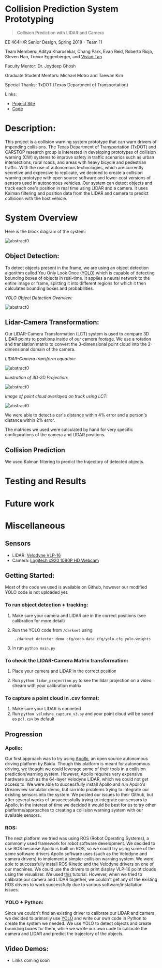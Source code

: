 # Collision Prediction System Prototyping

>Collision Prediction with LIDAR and Camera

EE 464H/R Senior Design, Spring 2018 - Team 11

Team Members: Aditya Kharosekar, Chang Park, Evan Reid, Roberto Rioja, Steven Han, Trevor Eggenberger, and [Vivian Tan](https://vivianistan.github.io)

Faculty Mentor: Dr. Joydeep Ghosh

Graduate Student Mentors: Michael Motro and Taewan Kim

Special Thanks: TxDOT (Texas Department of Transportation)

Links:
* [Project Site](https://ut18-senior-design.github.io/Object-Detection-and-Calibrations/#/)
* [Code](https://github.com/UT18-Senior-Design/Object-Detection-and-Calibrations/)

# Description:

This project is a collision warning system prototype that can warn drivers of impending collisions. The Texas Department of Transportation (TxDOT) and CARSTOP research group is interested in developing prototypes of collision warning (CW) systems to improve safety in traffic scenarios such as urban intersections, rural roads, and areas with heavy bicycle and pedestrian traffic. With the rise of autonomous technologies, which are currently secretive and expensive to replicate, we decided to create a collision warning prototype with open source software and lower-cost versions of sensors used in autonomous vehicles. Our system can detect objects and track each one's position in real time using LIDAR and a camera. It uses Kalman filtering and position data from the LIDAR and camera to predict collisions with the host vehicle.


# System Overview

Here is the block diagram of the system: 

  <div class="grid-x grid-margin-x medium-up-2 grid-margin-x-bottom" id="boxShadow">
    <div class="cell">
      <div class="hoverTarget">
        <img class="imageTarget" src="images/systemblockdiagram.jpg" alt="abstract0">
      </div>
    </div>
  </div>  

  ## Object Detection:

  To detect objects present in the frame, we are using an object detection algorithm called You Only Look Once ([YOLO](https://pjreddie.com/darknet/yolo/)) which is capable of detecting bounding boxes of objects in real-time. It applies a neural network to the entire image or frame, splitting it into different regions for which it then calculates bounding boxes and probabilities.

  *YOLO Object Detection Overview:*
  <div class="grid-x grid-margin-x medium-up-2 grid-margin-x-bottom" id="boxShadow">
    <div class="cell">
      <div class="hoverTarget">
        <img class="imageTarget" src="images/yolo.png" alt="abstract0">
      </div>
    </div>
  </div>  

  

  ## Lidar-Camera Transformation:

  Our LIDAR-Camera Transformation (LCT) system is used to compare 3D LIDAR points to positions inside of our camera footage. We use a rotation and translation matrix to convert the 3-dimensional point cloud into the 2-dimensional domain of the camera.


   *LIDAR-Camera transform equation:*
   <div class="grid-x grid-margin-x medium-up-2 grid-margin-x-bottom" id="boxShadow">
    <div class="cell">
      <div class="hoverTarget">
        <img class="imageTarget" src="images/transform.png" alt="abstract0">
      </div>
    </div>
  </div>  
   
  *Illustration of 3D-2D Projection:*
   <div class="grid-x grid-margin-x medium-up-2 grid-margin-x-bottom" id="boxShadow">
    <div class="cell">
      <div class="hoverTarget">
        <img class="imageTarget" src="images/2dto3d.png" alt="abstract0">
      </div>
    </div>
  </div>  
  
*Image of point cloud overlayed on truck using LCT:*

  <div class="grid-x grid-margin-x medium-up-2 grid-margin-x-bottom" id="boxShadow">
    <div class="cell">
      <div class="hoverTarget">
        <img class="imageTarget" src="images/lctoverlay.png" alt="abstract0">
      </div>
    </div>
  </div>  

  

  We were able to detect a car's distance within 4% error and a person's distance within 2% error.

  The matrices we used were calculated by hand for very specific configurations of the camera and LIDAR positions. 

  ## Collision Prediction

  We used Kalman filtering to predict the trajectory of detected objects.


  # Testing and Results 

  # Future work

  # Miscellaneous
  ## Sensors
  * LIDAR: [Velodyne VLP-16](http://velodynelidar.com/vlp-16.html)
  * Camera: [Logitech c920 1080P HD Webcam](https://www.logitech.com/en-us/product/hd-pro-webcam-c920)
  ## Getting Started:
  Most of the code we used is available on Github, however our modified YOLO code is not uploaded yet.

### To run object detection + tracking: 

1. Make sure your camera and LIDAR are in the correct positions (see calibration for more detail)

2. Run the YOLO code from `/darknet` using 
	
		./darknet detector demo cfg/coco.data cfg/yolo.cfg yolo.weights

3. In run `python main.py`



### To check the LIDAR-Camera Matrix transformation:
1. Place your camera and LIDAR in the correct position

2. Run `python lidar_projection.py` to see the lidar projection on a video stream with your calibration matrix


### To capture a point cloud in .csv format:

1. Make sure your LIDAR is conneted
2. Run `python velodyne_capture_v3.py` and your point cloud will be saved as `pcl.csv` by default 

  ## Progression
  ### Apollo:
  Our first approach was to try using [Apollo](https://github.com/ApolloAuto/apollo), an open source autonomous driving platform by Baidu. Though this platform is meant for autonomous driving, we thought we could leverage some of their tools in a collision prediction/warning system. However, Apollo requires very expensive hardware such as the 64-layer Velodyne LIDAR, which we could not get access to. We were able to successfully install Apollo and run Apollo's Dreamview simulator demo, but ran into problems trying to integrate our existing sensors into the system. We posted our issues to their Github, but after several weeks of unsuccessfully trying to integrate our sensors to Apollo, in the interest of time we decided it would be best for us to try other platforms/approaches to creating a collision warning system with our available sensors.

  ### ROS:
  The next platform we tried was using ROS (Robot Operating Systems), a commonly used framework for robot software development. We decided to use ROS because Apollo is built on ROS, so we could try using some of the same software drivers Apollo software uses (such as the Velodyne and camera drivers) to implement a simpler collision warning system. We were able to successfully install ROS Kinetic and the Velodyne drivers on one of our machines. We could use the drivers to print display VLP-16 point clouds using the visualizer. We used [this](https://wiki.ros.org/velodyne/Tutorials/Getting%20Started%20with%20the%20Velodyne%20VLP16) tutorial. However, when we tried to calibrate our camera and LIDAR together, we couldn't get any of the existing ROS drivers to work successfully due to various software/installation issues. 

  ### YOLO + Python:
  Since we couldn't find an existing driver to calibrate our LIDAR and camera, we decided to primarily use [YOLO](https://pjreddie.com/darknet/yolo/) and write our own code in Python to create the system we needed. We use YOLO to detect objects and create bounding boxes for them, while we wrote our own code to calibrate the camera and LIDAR and predict the trajectory of the objects. 

  ## Video Demos:
  * Links coming soon

<!-- 
- [System Overview](overview.md)
- [Getting Started](started.md)
- [Progress Log](log.md)
- [Demos](effects.md) -->

